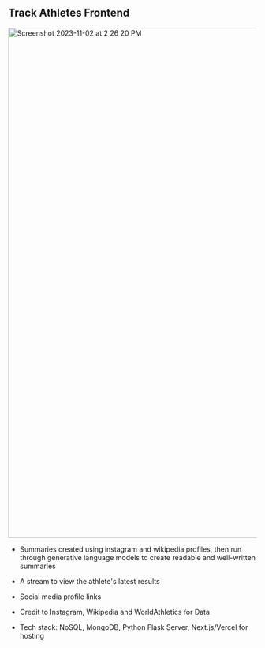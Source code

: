 ## Track Athletes Frontend

<img width="1033" alt="Screenshot 2023-11-02 at 2 26 20 PM" src="https://github.com/colinfitzgerald328/track-athletes-frontend/assets/64982557/8e9de6b7-0608-44d3-9165-55fabc9f4f0b">

- Summaries created using instagram and wikipedia profiles, then run through generative language models to create readable and well-written summaries
- A stream to view the athlete's latest results
- Social media profile links
- Credit to Instagram, Wikipedia and WorldAthletics for Data

- Tech stack: NoSQL, MongoDB, Python Flask Server, Next.js/Vercel for hosting
